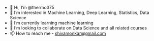 - 👋 Hi, I’m @thermo375
- 👀 I’m interested in Machine Learning, Deep Learning, Statistics, Data Science 
- 🌱 I’m currently learning machine learning 
- 💞️ I’m looking to collaborate on Data Science and all related courses 
- 📫 How to reach me - shivamonkar@gmail.com 

<!---
thermo375/thermo375 is a ✨ special ✨ repository because its `README.md` (this file) appears on your GitHub profile.
You can click the Preview link to take a look at your changes.
--->
